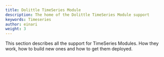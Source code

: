 ```yaml
---
title: Dolittle TimeSeries Module
description: The home of the Dolittle TimeSeries Module support
keywords: Timeseries
author: einari
weight: 3
---
```


This section describes all the support for TimeSeries Modules. How they work,
how to build new ones and how to get them deployed.
